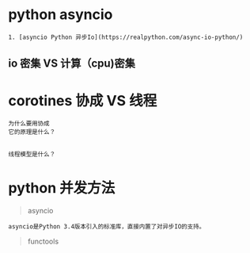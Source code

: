 
# python asyncio
 
 	1. [asyncio Python 异步Io](https://realpython.com/async-io-python/)
 ## io 密集 VS 计算（cpu)密集


# corotines 协成 VS 线程
	为什么要用协成
	它的原理是什么？
	
	
	线程模型是什么？
	
# python 并发方法

> asyncio
> 
	asyncio是Python 3.4版本引入的标准库，直接内置了对异步IO的支持。
> functools

